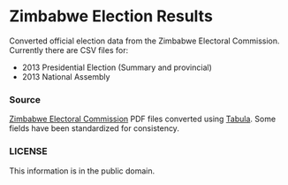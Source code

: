 Zimbabwe Election Results
=========================

Converted official election data from the Zimbabwe Electoral Commission. Currently there are CSV files for:

* 2013 Presidential Election (Summary and provincial)
* 2013 National Assembly


### Source

[Zimbabwe Electoral Commission](http://www.zec.gov.zw/download) PDF files converted using [Tabula](http://tabula.nerdpower.org/). Some fields have been standardized for consistency.

### LICENSE

This information is in the public domain.

